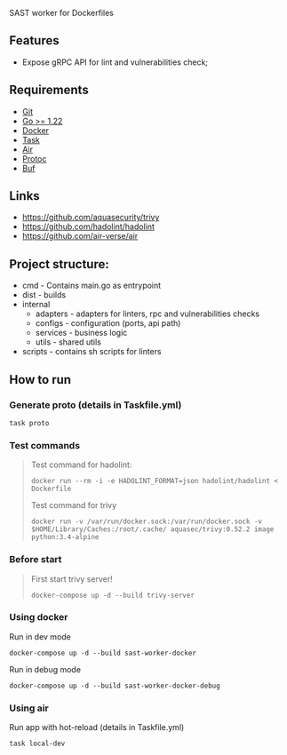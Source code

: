 SAST worker for Dockerfiles 

## Features
- Expose gRPC API for lint and vulnerabilities check;

## Requirements
- [Git](http://git-scm.com/)
- [Go >= 1.22](https://go.dev/dl/)
- [Docker](https://www.docker.com/products/docker-desktop/)
- [Task](https://taskfile.dev/)
- [Air](https://github.com/air-verse/air)
- [Protoc](https://grpc.io/docs/protoc-installation/)
- [Buf](https://buf.build/docs/installation)

## Links
- https://github.com/aquasecurity/trivy
- https://github.com/hadolint/hadolint
- https://github.com/air-verse/air

## Project structure:
- cmd - Contains main.go as entrypoint
- dist - builds
- internal
  - adapters - adapters for linters, rpc and vulnerabilities checks
  - configs - configuration (ports, api path)
  - services - business logic
  - utils - shared utils
- scripts - contains sh scripts for linters

## How to run

### Generate proto (details in Taskfile.yml)
```shell
task proto
```

### Test commands
>Test command for hadolint:
>```shell
>docker run --rm -i -e HADOLINT_FORMAT=json hadolint/hadolint < Dockerfile
>```
>
>Test command for trivy
>```shell
>docker run -v /var/run/docker.sock:/var/run/docker.sock -v $HOME/Library/Caches:/root/.cache/ aquasec/trivy:0.52.2 image python:3.4-alpine
>```

### Before start
> First start trivy server!
>```shell
>docker-compose up -d --build trivy-server
>```

### Using docker

Run in dev mode
```shell
docker-compose up -d --build sast-worker-docker
```

Run in debug mode
```shell
docker-compose up -d --build sast-worker-docker-debug
```

### Using air

Run app with hot-reload (details in Taskfile.yml)
```shell
task local-dev
```
